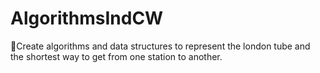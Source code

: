 # AlgorithmsIndCW
Create algorithms and data structures to represent the london tube and the shortest way to get from one station to another.
